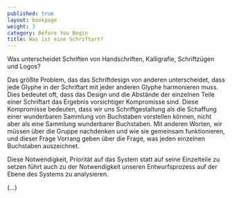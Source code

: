 ```yaml
---
published: true
layout: bookpage
weight: 3
category: Before You Begin
title: Was ist eine Schriftart?
---
```


Was unterscheidet Schriften von Handschriften, Kalligrafie, Schriftzügen und Logos?

Das größte Problem, das das Schriftdesign von anderen unterscheidet, dass jede Glyphe in der
Schriftart mit jeder anderen Glyphe harmonieren muss. Dies bedeutet oft, dass das Design und die Abstände der einzelnen Teile einer Schriftart das Ergebnis vorsichtiger Kompromisse sind. Diese Kompromisse bedeuten, dass wir uns Schriftgestaltung als die Schaffung einer wunderbaren Sammlung von Buchstaben vorstellen können, nicht aber als eine Sammlung wunderbarer Buchstaben. Mit anderen Worten, wir müssen über die Gruppe nachdenken und wie sie gemeinsam funktionieren, und dieser Frage Vorrang geben über die Frage, was jeden einzelnen Buchstaben auszeichnet.

Diese Notwendigkeit, Priorität auf das System statt auf seine Einzelteile zu setzen führt auch zu der Notwendigkeit unseren Entwurfsprozess auf der Ebene des Systems zu analysieren. 

(...)
